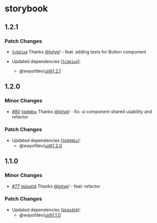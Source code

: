 # storybook

## 1.2.1

### Patch Changes

- [`5cb61a4`](https://github.com/wayofdev/next-starter-tpl/commit/5cb61a4a1575e79cf76f7128818f57862a8648cc) Thanks [@lotyp](https://github.com/lotyp)! - feat: adding tests for Button component

- Updated dependencies [[`5cb61a4`](https://github.com/wayofdev/next-starter-tpl/commit/5cb61a4a1575e79cf76f7128818f57862a8648cc)]:
  - @wayofdev/ui@1.2.1

## 1.2.0

### Minor Changes

- [#80](https://github.com/wayofdev/next-starter-tpl/pull/80) [`5b808ba`](https://github.com/wayofdev/next-starter-tpl/commit/5b808bac17c3e88693d6d6bf61af4e63666c7f34) Thanks [@lotyp](https://github.com/lotyp)! - fix: ui component shared usability and refactor

### Patch Changes

- Updated dependencies [[`5b808ba`](https://github.com/wayofdev/next-starter-tpl/commit/5b808bac17c3e88693d6d6bf61af4e63666c7f34)]:
  - @wayofdev/ui@1.2.0

## 1.1.0

### Minor Changes

- [#77](https://github.com/wayofdev/next-starter-tpl/pull/77) [`bbda450`](https://github.com/wayofdev/next-starter-tpl/commit/bbda4505bc84319b9d0dd275845bcec0d9326d72) Thanks [@lotyp](https://github.com/lotyp)! - feat: refactor

### Patch Changes

- Updated dependencies [[`bbda450`](https://github.com/wayofdev/next-starter-tpl/commit/bbda4505bc84319b9d0dd275845bcec0d9326d72)]:
  - @wayofdev/ui@1.1.0
